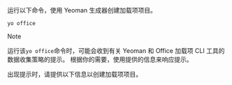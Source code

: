 运行以下命令，使用 Yeoman 生成器创建加载项项目。

```command&nbsp;line
yo office
```

> [!NOTE]
> 运行该`yo office`命令时，可能会收到有关 Yeoman 和 Office 加载项 CLI 工具的数据收集策略的提示。 根据你的需要，使用提供的信息来响应提示。

出现提示时，请提供以下信息以创建加载项项目。
